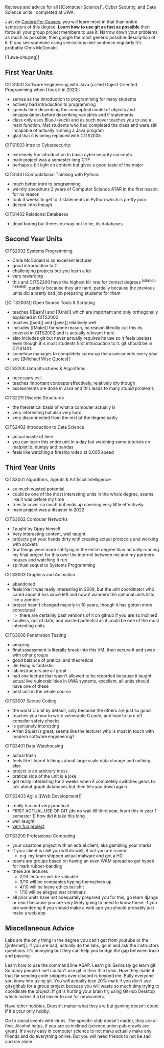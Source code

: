 Reviews and advice for all [[Computer Science]], Cyber Security, and Data Science units I completed at UWA.

Just do [Coders For Causes](https://codersforcauses.org/), you will learn more in that than entire semesters of this degree.  **Learn how to use git as fast as possible** then force all your group project members to use it.  Narrow down your problems as much as possible, then google the most generic possible description of it. If you see someone using semicolons mid-sentence regularly it's probably Chris McDonald.

![[uwa-cits.png]]

## First Year Units

CITS1001 Software Engineering with Java (called Object Oriented Programming when I took it in 2020):

- serves as the introduction to programming for many students
- actively bad introduction to programming
- spends time describing the conceptual model of objects and encapsulation before describing variables and if statements
- class only uses BlueJ (yuck) and as such never teaches you to use a main function.  Met students who had completed the class and were still incapable of actually running a Java program
- glad that it is being replaced with CITS2005

CITS1003 Intro to Cybersecurity:

- extremely fun introduction to basic cybersecurity concepts 
- main project was a semester long CTF
- perhaps a bit light on content but gives a good taste of the major

CITS1401 Computational Thinking with Python:

- much better intro to programming
- weirdly speedruns 2 years of Computer Science ATAR in the first lesson for no reason
- took 3 weeks to get to if statements in Python which is pretty poor
- decent intro though

CITS1402 Relational Databases

- dead boring but theres no way not to be, its databases

## Second Year Units

CITS2002 Systems Programming

- Chris McDonald is an excellent lecturer
- good introduction to C
- challenging projects but you learn a lot
- very rewarding
- this and CITS2200 have the highest kill rate for comsci degrees <sup>[citation needed]</sup>.  partially because they are hard, partially because the previous units did a pretty bad job preparing students for them

[[CITS2003]] Open Source Tools & Scripting

- teaches [[Bash]] and [[Unix]] which are important and only orthogonally explained in CITS2002
- teaches [[sed]] and [[awk]] relatively well
- includes [[Make]] for some reason, no reason literally cut this its covered in CITS2002 and is actually relevant there
- also includes git but never actually requires its use so it feels useless even though it is most students first introduction to it.  git should be in CITS1401.
- somehow manages to completely screw up the assessments every year
- see [[Michael Wise Quotes]]

CITS2200 Data Structures & Algorithms

- necessary evil
- teaches important concepts effectively, relatively dry though
- assessments are done in Java and this leads to many stupid problems

CITS2211 Discrete Structures

- the theoretical basis of what a computer actually is
- very interesting but also very hard
- very disconnected from the rest of the degree sadly

CITS2402 Introduction to Data Science

- actual waste of time
- you can learn this entire unit in a day but watching some tutorials on matplotlib, numpy and pandas
- feels like watching a fireship video at 0.005 speed

## Third Year Units

CITS3001 Algorithms, Agents & Artificial Intelligence

- so much wasted potential
- could be one of the most interesting units in the whole degree, seems like it was before my time
- tries to cover so much but ends up covering very little effectively
- main project was a disaster in 2022

CITS3002 Computer Networks

- Taught by Oppy himself
- Very interesting content, well taught
- projects get your hands dirty with creating actual protocols and working with sockets
- few things were more satifying in the entire degree than actually running my final project for this over the internet between me and my partners houses and watching it run
- spiritual sequel to Systems Programming

CITS3003 Graphics and Animation

- abandoned
- feels like it was really interesting in 2009, but the unit coordinator who cared about it has since left and now it wanders the optional units lists like a zombie
- project hasn't changed majorly in 10 years, though it has gotten more convoluted
	- there are certainly past versions of it on github if you are so inclined
- soulless, out of date, and wasted potential as it could be one of the most interesting units

CITS3006 Penetration Testing

- amazing
- final assessment is literally break into this VM, then secure it and swap with other groups
- good balance of pratical and theoretical
- Jin Hong is fantastic
- lab instructors are all great
- had one lecture that wasn't allowed to be recorded because it taught actual live vulnerabilities in UWA systems, excellent, all units should have one of these
- best unit in the whole course

CITS3007 Secure Coding

- the worst C unit by default, only because the others are just so good
- teaches you how to write vulnerable C code, and how to turn off compiler safety checks
- is geniunely interesting
- Arran Stuart is great, seems like the lecturer who is most in touch with modern software engineering?

CITS3401 Data Warehousing

- actual trash
- feels like I learnt 5 things about large scale data storage and nothing else
- project is an arbitrary mess
- pratical side of the unit is a joke
- got really interesting for 2 weeks when it completely switches gears to talk about graph databases but then lets you down again

CITS3403 Agile [[Web Development]]

- really fun and very practical
- FIRST ACTUAL USE OF GIT (do no wait till third year, learn this in year 1 semester 1) how did it take this long
- well taught
- [very fun project](https://minecraftle.zachmanson.com)

CITS3200 Professional Computing

- your capstone project with an actual client, aka gambling your marks
- if your client is chill you will do well, if not you are ruined
	- e.g. my team shipped actual malware and got a HD
- teams are groups based on having an even WAM spread so get hyped for mark rubber-banding
- there are lectures
	- 2/10 lectures will be valuable
	- 3/10 will be companies hyping themselves up
	- 4/10 will be inane ethics bullshit
	- 1/10 will be alleged war criminals
- all prior units have not adequately prepared you for this, go learn django or react because you are very likely going to need to know these.  if you are wondering if you should make a web app you should probably just make a web app

## Miscellaneous Advice

Labs are the only thing in the degree you can't get from youtube or the [[internet]].  If you are bad, actually do the labs, go in and ask the instructors questions.  It's annoying but they can help you bridge the gap between trash and passing.

Learn how to use the command line ASAP.  Learn git.  Seriously go learn git.  So many people I met couldn't use git in their third year.  How they made it that far sending code snippets over discord is beyond me.  Bully everyone you know into using git.  You will actually lose 20% mark if you don't use git+github for a group project because you will waste so much time trying to coordinate the project.  If git is hurting your brain try using GitHub Desktop which makes it a bit easier to use for newcomers.

Have other hobbies.  Doesn't matter what they are but gaming doesn't count if it's your only hobby.

Go to social events with clubs.  The specific club doesn't matter, they are all fine. Alcohol helps, if you are so inclined (science union pub crawls are great).  It's very easy in computer science to not make actually make any friends and do everything online.   But you will need friends to not be sad and die alone.
